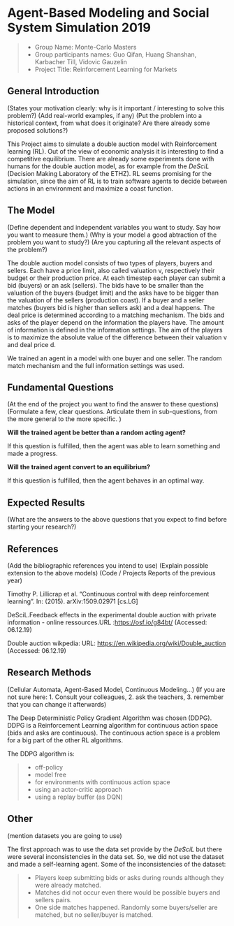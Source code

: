 # Agent-Based Modeling and Social System Simulation 2019

> * Group Name: Monte-Carlo Masters
> * Group participants names: 
      Guo Qifan,
      Huang Shanshan,
      Karbacher Till,
      Vidovic Gauzelin
> * Project Title: Reinforcement Learning for Markets

## General Introduction

(States your motivation clearly: why is it important / interesting to solve this problem?)
(Add real-world examples, if any)
(Put the problem into a historical context, from what does it originate? Are there already some proposed solutions?)

This Project aims to simulate a double auction model with Reinforcement learning (RL). Out of the view of economic analysis it is interesting to find a competitive equilibrium. There are already some experiments done with humans for the double auction model, as for example from the *DeSciL* (Decision Making Laboratory of the ETHZ). RL seems promising for the simulation, since the aim of RL is to train software agents to decide between actions in an environment and maximize a coast function. 

## The Model

(Define dependent and independent variables you want to study. Say how you want to measure them.) (Why is your model a good abtraction of the problem you want to study?) (Are you capturing all the relevant aspects of the problem?)

The double auction model consists of two types of players, buyers and sellers. Each have a price limit, also called valuation v, respectively their budget or their production price. At each timestep each player can submit a bid (buyers) or an ask (sellers). The bids have to be smaller than the valuation of the buyers (budget limit) and the asks have to be bigger than the valuation of the sellers (production coast).  If a buyer and a seller matches (buyers bid is higher than sellers ask) and a deal happens. The deal price is determined according to a matching mechanism. The bids and asks of the player depend on the information the players have. The amount of information is defined in the information settings. The aim of the players is to maximize the absolute value of the difference between their valuation v and deal price d.

We trained an agent in a model with one buyer and one seller. The random match mechanism and the full information settings was used.

## Fundamental Questions

(At the end of the project you want to find the answer to these questions)
(Formulate a few, clear questions. Articulate them in sub-questions, from the more general to the more specific. )

**Will the trained agent be better than a random acting agent?**

If this question is fulfilled, then the agent was able to learn something and made a progress.

**Will the trained agent convert to an equilibrium?**

If this question is fulfilled, then the agent behaves in an optimal way. 


## Expected Results

(What are the answers to the above questions that you expect to find before starting your research?)


## References 

(Add the bibliographic references you intend to use)
(Explain possible extension to the above models)
(Code / Projects Reports of the previous year)

Timothy P. Lillicrap et al. “Continuous control with deep reinforcement learning”. In: (2015).
arXiv:1509.02971 [cs.LG]

DeSciL.Feedback effects in the experimental double auction with private information - online
ressources.URL :https://osf.io/g84bt/ (Accessed: 06.12.19)

Double auction wikpedia: URL: https://en.wikipedia.org/wiki/Double_auction (Accessed: 06.12.19)

## Research Methods

(Cellular Automata, Agent-Based Model, Continuous Modeling...) (If you are not sure here: 1. Consult your colleagues, 2. ask the teachers, 3. remember that you can change it afterwards)

The Deep Deterministic Policy Gradient Algorithm was chosen (DDPG).  DDPG is a Reinforcement Learning algorithm for continuous action space (bids and asks are continuous). The continuous action space is a problem for a big part of the other RL algorithms.

The DDPG algorithm is:
 > * off-policy
> * model free
> * for environments with continuous action space
> * using an actor-critic approach
> * using a replay buffer (as DQN)

## Other

(mention datasets you are going to use)

The first approach was to use the data set provide by the *DeSciL* but there were several inconsistencies in the data set. So, we did not use the dataset and made a self-learning agent.
Some of the inconsistencies of the dataset:
> * Players keep submitting bids or asks during rounds although they were already matched.
> * Matches did not occur even there would be possible buyers and sellers pairs. 
> * One side matches happened. Randomly some buyers/seller are matched, but no seller/buyer is matched.
